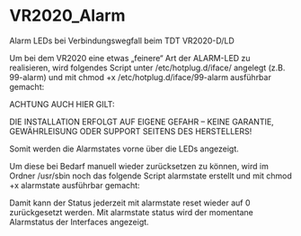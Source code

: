 # VR2020_Alarm
Alarm LEDs bei Verbindungswegfall beim TDT VR2020-D/LD

Um bei dem VR2020 eine etwas „feinere“ Art der ALARM-LED
zu realisieren, wird folgendes Script unter /etc/hotplug.d/iface/
angelegt (z.B. 99-alarm) und mit chmod +x /etc/hotplug.d/iface/99-alarm
ausführbar gemacht:

ACHTUNG AUCH HIER GILT:

DIE INSTALLATION ERFOLGT AUF EIGENE GEFAHR –
KEINE GARANTIE, GEWÄHRLEISUNG ODER SUPPORT SEITENS DES HERSTELLERS!


Somit werden die Alarmstates vorne über die LEDs angezeigt.


Um diese bei Bedarf manuell wieder zurücksetzen zu können,
wird im Ordner /usr/sbin noch das folgende Script alarmstate erstellt und mit
chmod +x alarmstate ausführbar gemacht:

Damit kann der Status jederzeit mit alarmstate reset wieder auf 0 zurückgesetzt werden.
Mit alarmstate status wird der momentane Alarmstatus der Interfaces angezeigt.
